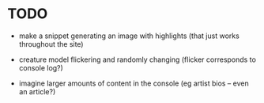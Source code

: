

# TODO

- make a snippet generating an image with highlights 
    (that just works throughout the site)

- creature model flickering and randomly changing 
    (flicker corresponds to console log?)

- imagine larger amounts of content in the console
    (eg artist bios – even an article?)